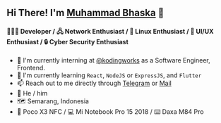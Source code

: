 ## Hi There! I'm [Muhammad Bhaska](https://bhsk.my.id) :wave:

#### 👨🏻‍💻 Developer / 🖧 Network Enthusiast / 🐧 Linux Enthusiast / :nail_care: UI/UX Enthusiast / :lock: Cyber Security Enthusiast

* :telescope: I'm currently interning at [@kodingworks](https://github.com/kodingworks) as a Software Engineer, Frontend.  
* :book: I'm currently learning `React`, `NodeJS` or `ExpressJS`, and `Flutter`  
* :mailbox: Reach out to me directly through [Telegram](https://t.me/mhmdbhsk) or [Mail](mailto:muhammadbhaska0@gmail.com)  
* :boy: He / him  
* 🗺️ Semarang, Indonesia  
* :iphone: Poco X3 NFC / :computer: Mi Notebook Pro 15 2018 / ⌨️ Daxa M84 Pro 
